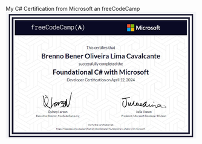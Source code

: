 My C# Certification from Microsoft an freeCodeCamp
![alt text](<Captura de tela 2024-04-12 113423.jpg>)